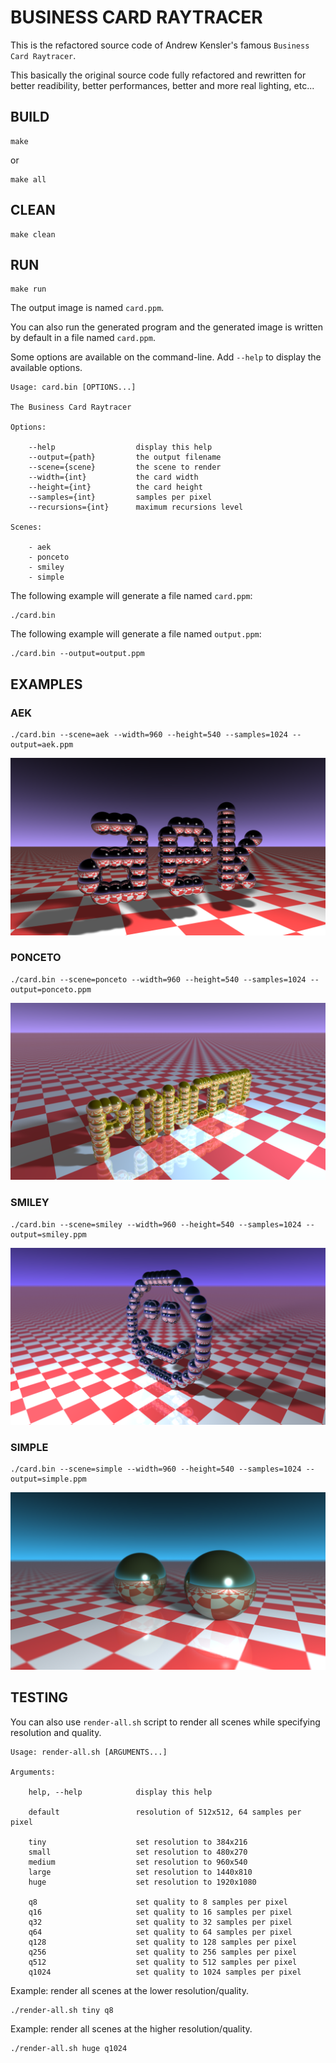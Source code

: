 # BUSINESS CARD RAYTRACER

This is the refactored source code of Andrew Kensler's famous `Business Card Raytracer`.

This basically the original source code fully refactored and rewritten for better readibility, better performances, better and more real lighting, etc...

## BUILD

```
make
```

or

```
make all
```

## CLEAN

```
make clean
```

## RUN

```
make run
```

The output image is named `card.ppm`.

You can also run the generated program and the generated image is written by default in a file named `card.ppm`.

Some options are available on the command-line. Add `--help` to display the available options.

```
Usage: card.bin [OPTIONS...]

The Business Card Raytracer

Options:

    --help                  display this help
    --output={path}         the output filename
    --scene={scene}         the scene to render
    --width={int}           the card width
    --height={int}          the card height
    --samples={int}         samples per pixel
    --recursions={int}      maximum recursions level

Scenes:

    - aek
    - ponceto
    - smiley
    - simple

```

The following example will generate a file named `card.ppm`:

```
./card.bin
```

The following example will generate a file named `output.ppm`:

```
./card.bin --output=output.ppm
```

## EXAMPLES

### AEK

```
./card.bin --scene=aek --width=960 --height=540 --samples=1024 --output=aek.ppm
```

![aek](../../doc/aek-1920x1080-q1024.png)

### PONCETO

```
./card.bin --scene=ponceto --width=960 --height=540 --samples=1024 --output=ponceto.ppm
```

![ponceto](../../doc/ponceto-1920x1080-q1024.png)

### SMILEY

```
./card.bin --scene=smiley --width=960 --height=540 --samples=1024 --output=smiley.ppm
```

![smiley](../../doc/smiley-1920x1080-q1024.png)

### SIMPLE

```
./card.bin --scene=simple --width=960 --height=540 --samples=1024 --output=simple.ppm
```

![simple](../../doc/simple-1920x1080-q1024.png)

## TESTING

You can also use `render-all.sh` script to render all scenes while specifying resolution and quality.

```
Usage: render-all.sh [ARGUMENTS...]

Arguments:

    help, --help            display this help

    default                 resolution of 512x512, 64 samples per pixel

    tiny                    set resolution to 384x216
    small                   set resolution to 480x270
    medium                  set resolution to 960x540
    large                   set resolution to 1440x810
    huge                    set resolution to 1920x1080

    q8                      set quality to 8 samples per pixel
    q16                     set quality to 16 samples per pixel
    q32                     set quality to 32 samples per pixel
    q64                     set quality to 64 samples per pixel
    q128                    set quality to 128 samples per pixel
    q256                    set quality to 256 samples per pixel
    q512                    set quality to 512 samples per pixel
    q1024                   set quality to 1024 samples per pixel

```

Example: render all scenes at the lower resolution/quality.

```
./render-all.sh tiny q8
```

Example: render all scenes at the higher resolution/quality.

```
./render-all.sh huge q1024
```
